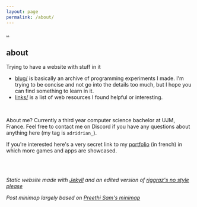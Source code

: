 ```yaml
---
layout: page
permalink: /about/
---
```


[..](../index.html)

## about

Trying to have a website with stuff in it

- [blug/](../index.html) is basically an archive of programming experiments I made. I'm trying to be concise and not go into the details too much, but I hope you can find something to learn in it.
- [links/](/links/) is a list of web resources I found helpful or interesting.

<br>

About me? Currently a third year computer science bachelor at UJM, France. Feel free to contact me on Discord if you have any questions about anything here (my tag is `adridrian_`).

If you're interested here's a very secret link to my [portfolio](../_posts/2024-09-03-pf-jeux.html) (in french) in which more games and apps are showcased.

<br><br>

*Static website made with [Jekyll](https://jekyllrb.com/) and an edited version of [riggraz's no style please](https://github.com/riggraz/no-style-please/)*

*Post minimap largely based on [Preethi Sam's minimap](https://codepen.io/rpsthecoder/pen/Jwpxaj)*
